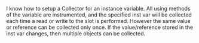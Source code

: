 I know how to setup a Collector for an instance variable. All using methods of the variable are instrumented, and the specified inst var will be collected each time a read or write to the slot is performed. However the same value or reference can be collected only once. If the value/reference stored in the inst var changes, then multiple objects can be collected.